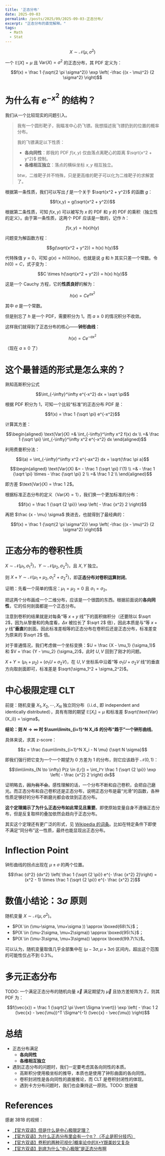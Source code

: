 ```yaml
---
title: '正态分布'
date: 2025-09-03
permalink: /posts/2025/09/2025-09-03-正态分布/
excerpt: "正态分布的直觉解释。"
tags:
  - Math
  - Stat
---
```


$$X \sim \mathcal N(\mu, \sigma^2)$$

一个 $\mathbb E[X] = \mu$ 且 $\text{Var}(X) = \sigma^2$ 的正态分布，其 PDF 定义为：

$$f(x) = \frac 1 {\sqrt{2 \pi \sigma^2}} \exp \left( -\frac {(x - \mu)^2} {2 \sigma^2} \right)$$

# 为什么有 $e^{-x^2}$ 的结构？

我们从一个比较现实的问题引入。

> 我有一个圆形靶子，我瞄准中心扔飞镖。我想描述我飞镖扔到的位置的概率分布。
>
> 我的飞镖满足以下性质：
> - **各向同性**：即我的 PDF $f(x,y)$ 仅由落点离靶心的距离 $\sqrt{x^2 + y^2}$ 控制。
> - **各维相互独立**：落点的横纵坐标 $x,y$ 相互独立。
>
> btw，二维靶子并不特殊，只是更高维的靶子可以化为二维靶子的求解罢了。

根据第一条性质，我们可以写出 $f$ 是一个关于 $\sqrt{x^2 + y^2}$ 的函数 $g$：

$$f(x,y) = g(\sqrt{x^2 + y^2})$$

根据第二条性质，可知 $f(x,y)$ 可以被写为 $x$ 的 PDF 和 $y$ 的 PDF 的乘积（独立性的定义）。由于第一条性质，这两个 PDF 应该是一致的，记作 $h$：

$$f(x,y) = h(x) h(y)$$

问题变为解函数方程：

$$g(\sqrt{x^2 + y^2}) = h(x) h(y)$$

代特殊值 $y=0$，可知 $g(x) = h(0) h(x)$，也就是说 $g$ 和 $h$ 其实只差一个常数。令 $h(0) = C$，式子变为：

$$C \times h(\sqrt{x^2 + y^2}) = h(x) h(y)$$

这是一个 Cauchy 方程，它的**性质良好**的解为：

$$h(x) = C e^{ax^2}$$

其中 $a$ 是一个常数。

但是别忘了 $h$ 是一个 PDF，需要积分为 $1$。而 $a \ge 0$ 的情况积分不收敛。

这样我们就得到了正态分布的核心——**钟形曲线**：

$$h(x) = C e^{-a x^2}$$

（现在 $a \ge 0$ 了）

# 这个最普适的形式是怎么来的？

熟知高斯积分公式

$$\int_{-\infty}^\infty e^{-x^2} dx = \sqrt \pi$$

根据 PDF 积分为 $1$，可知一个比较“标准”的正态分布 PDF 是：

$$f(x) = \frac 1 {\sqrt \pi} e^{-x^2}$$

计算其方差：

$$\begin{aligned}
    \text{Var}(X) =& \int_{-\infty}^\infty x^2 f(x) dx \\
    =& \frac 1 {\sqrt \pi} \int_{-\infty}^\infty x^2 e^{-x^2} dx
\end{aligned}$$

利用费曼积分法：

$$I(a) = \int_{-\infty}^\infty x^2 e^{-ax^2} dx = \sqrt{\frac \pi a}$$

$$\begin{aligned}
    \text{Var}(X) &= - \frac 1 {\sqrt \pi} I'(1) \\
    =& - \frac 1 {\sqrt \pi} \times - \frac {\sqrt \pi} 2 \\
    =& \frac 1 2 \\
\end{aligned}$$

即方差 $\text{Var}(X) = \frac 1 2$。

根据标准正态分布的定义（$\text{Var}(X) = 1$），我们换一个更加标准的分布：

$$f(x) = \frac 1 {\sqrt {2 \pi}} \exp \left( - \frac {x^2} 2 \right)$$

再把 $\frac {x - \mu} \sigma$ 换进去，也就得到了最经典的：

$$f(x) = \frac 1 {\sqrt{2 \pi \sigma^2}} \exp \left( -\frac {(x - \mu)^2} {2 \sigma^2} \right)$$

# 正态分布的卷积性质

$X \sim \mathcal N(\mu_1, \sigma_1^2)$，$Y \sim \mathcal N(\mu_2, \sigma_2^2)$，且 $X,Y$ 独立。

则 $X+Y \sim \mathcal N(\mu_1 + \mu_2, \sigma_1^2 + \sigma_2^2)$，即**正态分布对卷积运算封闭**。

证明：先看一个简单的情况：$\mu_1 = \mu_2 = 0$ 且  $\sigma_1 = \sigma_2$。

把这两个分布画成一个二维分布，应该是一个很圆的东西。根据前面说的**各向同性**，它的任何剖面都是一个正态分布。

注意到卷积的结果就是对每条“等 $x+y$ 线”下的面积做积分（还要除以 $\sqrt 2$，因为从黎曼和的角度看，$\Delta x$ 被拉长了 $\sqrt 2$ 倍），因此本质是与“等 $x+y$ 线”**垂直**的剖面。因此标准差相等的正态分布在卷积后还是正态分布，标准差变为原来的 $\sqrt 2$ 倍。

对于普通情况，我们考虑做一个坐标变换：$U = \frac {X - \mu_1} {\sigma_1}$ 和 $V = \frac {Y - \mu_2} {\sigma_2}$，此时 $U,V$ 回到了刚才的问题。

$X + Y = (\mu_1 + \mu_2) + (\sigma_1 U + \sigma_2 V)$，在 $U,V$ 坐标系中沿着“等 $\sigma_1 U + \sigma_2 V$ 线”的垂直方向取剖面即可，标准差是 $\sqrt{\sigma_1^2 + \sigma_2^2}$。

# 中心极限定理 CLT

前提：随机变量 $X_1, X_2, \cdots, X_N$ 独立同分布（i.i.d., 即 independent and identically distributed），具有有限的期望 $\mathbb E[X_i] = \mu$ 和标准差 $\sqrt{\text{Var}(X_i)} = \sigma$。

**结论：则 $N \to \infty$ 时 $\sum\limits_{i=1}^N X_i$ 的分布“趋于”一个钟形曲线**。

具体来说，求其 z-score：

$$z = \frac {\sum\limits_{i=1}^N X_i - N \mu} {\sqrt N \sigma}$$

即我们强行把它变为一个一个期望为 $0$ 方差为 $1$ 的分布，则它应该趋于 $\mathcal N(0,1)$：

$$\lim\limits_{N \to \infty} P(z \in (l,r]) = \int_l^r \frac 1 {\sqrt {2 \pi}} \exp \left( - \frac {x^2} 2 \right) dx$$

证明略去，~~因为我不会~~。感性理解的话，一个分布不断和自己卷积，会把自己磨光。而正态分布和自己卷积还是正态分布，说明正态分布是最“光滑”的函数，各种性质足够好的分布不断磨光都会收敛到正态分布。

**这个定理揭示了为什么正态分布如此常见且重要**。即使原始变量自身不遵循正态分布，但是反复取样的叠加依然会趋向于正态分布。

其实这个定理还有更广泛的形式，见 [Wikipedia 的词条](https://zh.wikipedia.org/wiki/%E4%B8%AD%E5%BF%83%E6%9E%81%E9%99%90%E5%AE%9A%E7%90%86)。比如在特定条件下即使不满足“同分布”这一性质，最终也能显现出正态分布。

# Inflection Point

钟形曲线的拐点出现在 $\mu \pm \sigma$ 的两个位置。

$$\frac {d^2} {dx^2} \left( \frac 1 {\sqrt {2 \pi}} e^{- \frac {x^2} 2}\right) = (x^2 - 1) \times \frac 1 {\sqrt {2 \pi}} e^{- \frac {x^2} 2}$$

# 数值小结论：$3 \sigma$ 原则

随机变量 $X \sim \mathcal N(\mu, \sigma^2)$。
- $P(X \in (\mu-\sigma,  \mu+\sigma )) \approx \boxed{68\%}$；
- $P(X \in (\mu-2\sigma, \mu+2\sigma)) \approx \boxed{95\%}$；
- $P(X \in (\mu-3\sigma, \mu+3\sigma)) \approx \boxed{99.7\%}$。

可以认为，随机变量取值几乎全部集中在 $(μ-3σ,μ+3σ)$ 区间内，超出这个范围的可能性仅占不到 $0.3\%$。

# 多元正态分布

TODO: 一个满足正态分布的随机向量 $\vec{x}$ 满足期望为 $\vec{\mu}$ 且协方差矩阵为 $\Sigma$，则其 PDF 为：

$$f(\vec{x}) = \frac 1 {\sqrt{2 \pi \lvert \Sigma \rvert}} \exp \left( - \frac 1 2 (\vec{x} - \vec{\mu})^T \Sigma^{-1} (\vec{x} - \vec{\mu}) \right)$$

# 总结

- 正态分布满足
  - **各向同性**
  - **各维相互独立**
- 遇到正态分布的问题时，我们一定要考虑其各向同性的本质。
  - 高斯积分使用极坐标的推导，本质也是使用了钟形曲面的各向同性。
  - 卷积封闭性是各向同性的直接推论，而 CLT 是卷积封闭性的体现。
  - 遇到卡方分布问题时，我们也会秉持这一原则。TODO: 放链接

# References

感谢 3B1B 的视频：

- [【官方双语】但是什么是中心极限定理？](https://www.bilibili.com/video/BV1gh4y1W7ag/)
- [【官方双语】为什么正态分布里会有一个π？（不止是积分技巧）](https://www.bilibili.com/video/BV1wu411W7uU/)
- [【官方双语】卷积的两种可视化|概率论中的X+Y既美妙又复杂](https://www.bilibili.com/video/BV1Yk4y1K7Az/)
- [【官方双语】到底为什么“中心极限”是正态分布啊](https://www.bilibili.com/video/BV1EP411p7bV/)